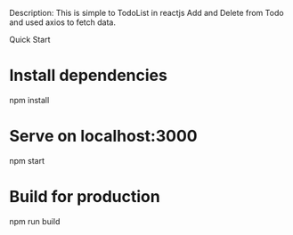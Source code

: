 
Description:
This is simple to TodoList in reactjs
Add and Delete from Todo and used axios to fetch data.


Quick Start
# Install dependencies
npm install

# Serve on localhost:3000
npm start

# Build for production
npm run build